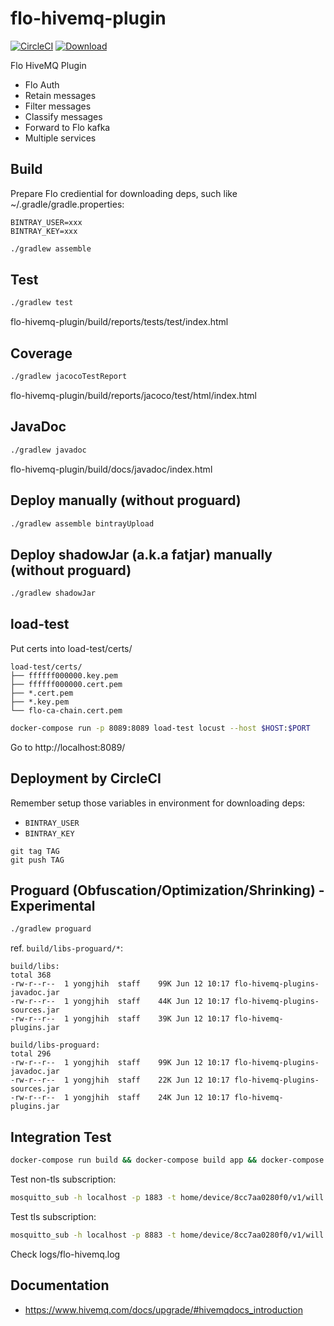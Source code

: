 # flo-hivemq-plugin

[![CircleCI](https://circleci.com/gh/FloTechnologies/flo-hivemq-plugin/tree/dev.svg?style=svg&circle-token=de8898fe80fe827e089f46328d8d9ded957a7319)](https://circleci.com/gh/FloTechnologies/flo-hivemq-plugin/tree/dev)
[![Download](https://api.bintray.com/packages/flo/maven/flo-hivemq-plugin/images/download.svg)](https://bintray.com/flo/maven/flo-hivemq-plugin/_latestVersion)

Flo HiveMQ Plugin

* Flo Auth
* Retain messages
* Filter messages
* Classify messages
* Forward to Flo kafka
* Multiple services

## Build

Prepare Flo crediential for downloading deps, such like ~/.gradle/gradle.properties:

```
BINTRAY_USER=xxx
BINTRAY_KEY=xxx
```

```sh
./gradlew assemble
```

## Test

```sh
./gradlew test
```

flo-hivemq-plugin/build/reports/tests/test/index.html

## Coverage

```sh
./gradlew jacocoTestReport
```

flo-hivemq-plugin/build/reports/jacoco/test/html/index.html

## JavaDoc

```sh
./gradlew javadoc
```

flo-hivemq-plugin/build/docs/javadoc/index.html

## Deploy manually (without proguard)

```sh
./gradlew assemble bintrayUpload
```

## Deploy shadowJar (a.k.a fatjar) manually (without proguard)

```sh
./gradlew shadowJar
```

## load-test

Put certs into load-test/certs/

```
load-test/certs/
├── ffffff000000.key.pem
├── ffffff000000.cert.pem
├── *.cert.pem
├── *.key.pem
└── flo-ca-chain.cert.pem
```

```sh
docker-compose run -p 8089:8089 load-test locust --host $HOST:$PORT
```

Go to http://localhost:8089/

## Deployment by CircleCI

Remember setup those variables in environment for downloading deps:

* `BINTRAY_USER`
* `BINTRAY_KEY`

```
git tag TAG
git push TAG
```

## Proguard (Obfuscation/Optimization/Shrinking) - Experimental

```sh
./gradlew proguard
```

ref.  `build/libs-proguard/*`:

```
build/libs:
total 368
-rw-r--r--  1 yongjhih  staff    99K Jun 12 10:17 flo-hivemq-plugins-javadoc.jar
-rw-r--r--  1 yongjhih  staff    44K Jun 12 10:17 flo-hivemq-plugins-sources.jar
-rw-r--r--  1 yongjhih  staff    39K Jun 12 10:17 flo-hivemq-plugins.jar

build/libs-proguard:
total 296
-rw-r--r--  1 yongjhih  staff    99K Jun 12 10:17 flo-hivemq-plugins-javadoc.jar
-rw-r--r--  1 yongjhih  staff    22K Jun 12 10:17 flo-hivemq-plugins-sources.jar
-rw-r--r--  1 yongjhih  staff    24K Jun 12 10:17 flo-hivemq-plugins.jar
```

## Integration Test

```sh
docker-compose run build && docker-compose build app && docker-compose up local
```

Test non-tls subscription:

```sh
mosquitto_sub -h localhost -p 1883 -t home/device/8cc7aa0280f0/v1/will -u "user1" -d
```

Test tls subscription:

```sh
mosquitto_sub -h localhost -p 8883 -t home/device/8cc7aa0280f0/v1/will --cert config/client-certs/8cc7aa0280dc/client-cert.pem --key config/client-certs/8cc7aa0280dc/client-key.pem -d
```

Check logs/flo-hivemq.log

## Documentation

* https://www.hivemq.com/docs/upgrade/#hivemqdocs_introduction
